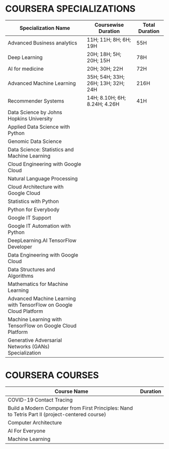 # COURSERA SPECIALIZATIONS

|Specialization Name | Coursewise Duration | Total Duration	|
|-	|-	|-	|
| Advanced Business analytics | 11H; 11H; 8H; 6H; 19H	| 55H|
| Deep Learning | 20H; 18H; 5H; 20H; 15H | 78H |
| AI for medicine | 20H; 30H; 22H | 72H |
| Advanced Machine Learning | 35H; 54H; 33H; 26H; 13H; 32H; 24H | 216H |
| Recommender Systems | 14H; 8.10H; 6H; 8.24H; 4.26H | 41H |
| Data Science by Johns Hopkins University | | |
| Applied Data Science with Python | | |
| Genomic Data Science | | |
| Data Science: Statistics and Machine Learning | | |
| Cloud Engineering with Google Cloud | | |
| Natural Language Processing | | |
| Cloud Architecture with Google Cloud | | |
| Statistics with Python | | |
| Python for Everybody | | |
| Google IT Support | | |
| Google IT Automation with Python | | |
| DeepLearning.AI TensorFlow Developer | | |
| Data Engineering with Google Cloud | | |
| Data Structures and Algorithms | | |
| Mathematics for Machine Learning | | |
| Advanced Machine Learning with TensorFlow on Google Cloud Platform | | |
| Machine Learning with TensorFlow on Google Cloud Platform | | |
| Generative Adversarial Networks (GANs) Specialization | | |

# COURSERA COURSES

| Course Name 	|  Duration	|
|-	|-	|
| COVID-19 Contact Tracing 	|  	|
| Build a Modern Computer from First Principles: Nand to Tetris Part II (project-centered course) 	|  	|
| Computer Architecture 	|  	|
| AI For Everyone 	|  	|
| Machine Learning 	|  	|

